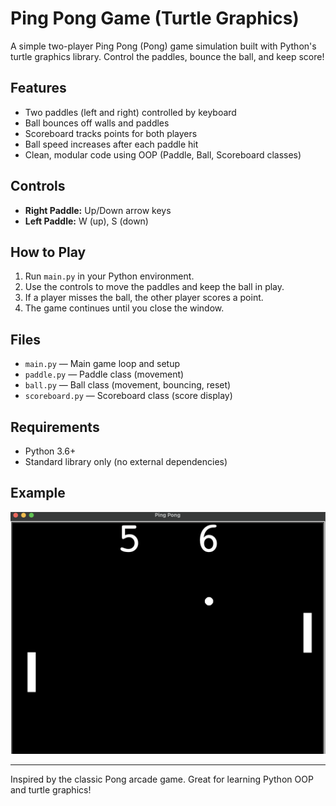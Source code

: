 # Ping Pong Game (Turtle Graphics)

A simple two-player Ping Pong (Pong) game simulation built with Python's turtle graphics library. Control the paddles, bounce the ball, and keep score!

## Features
- Two paddles (left and right) controlled by keyboard
- Ball bounces off walls and paddles
- Scoreboard tracks points for both players
- Ball speed increases after each paddle hit
- Clean, modular code using OOP (Paddle, Ball, Scoreboard classes)

## Controls
- **Right Paddle:** Up/Down arrow keys
- **Left Paddle:** W (up), S (down)

## How to Play
1. Run `main.py` in your Python environment.
2. Use the controls to move the paddles and keep the ball in play.
3. If a player misses the ball, the other player scores a point.
4. The game continues until you close the window.

## Files
- `main.py` — Main game loop and setup
- `paddle.py` — Paddle class (movement)
- `ball.py` — Ball class (movement, bouncing, reset)
- `scoreboard.py` — Scoreboard class (score display)

## Requirements
- Python 3.6+
- Standard library only (no external dependencies)

## Example
![Ping Pong Screenshot](pong_game.png)

---
Inspired by the classic Pong arcade game. Great for learning Python OOP and turtle graphics!

